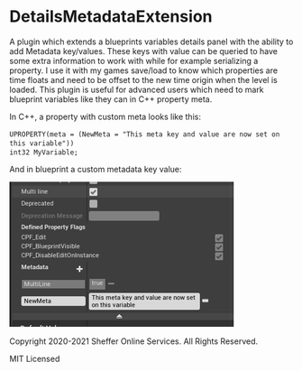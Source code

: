 # DetailsMetadataExtension

A plugin which extends a blueprints variables details panel with the ability to add Metadata key/values. These keys with value can be queried to have some extra information to work with while for example serializing a property. I use it with my games save/load to know which properties are time floats and need to be offset to the new time origin when the level is loaded. This plugin is useful for advanced users which need to mark blueprint variables like they can in C++ property meta.

In C++, a property with custom meta looks like this:
```
UPROPERTY(meta = (NewMeta = "This meta key and value are now set on this variable"))
int32 MyVariable;
```

And in blueprint a custom metadata key value:

![Alt text](/Screenshots/meta.png?raw=true "Metadata!")


Copyright 2020-2021 Sheffer Online Services. All Rights Reserved.

MIT Licensed